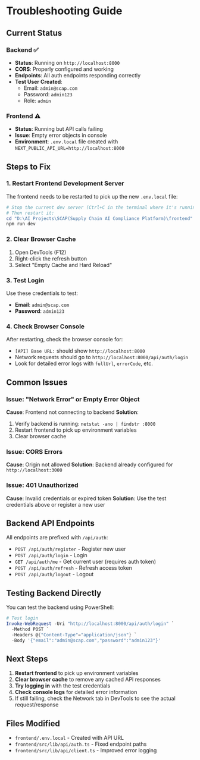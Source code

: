 # Troubleshooting Guide

## Current Status

### Backend ✅
- **Status**: Running on `http://localhost:8000`
- **CORS**: Properly configured and working
- **Endpoints**: All auth endpoints responding correctly
- **Test User Created**: 
  - Email: `admin@scap.com`
  - Password: `admin123`
  - Role: `admin`

### Frontend ⚠️
- **Status**: Running but API calls failing
- **Issue**: Empty error objects in console
- **Environment**: `.env.local` file created with `NEXT_PUBLIC_API_URL=http://localhost:8000`

## Steps to Fix

### 1. Restart Frontend Development Server

The frontend needs to be restarted to pick up the new `.env.local` file:

```powershell
# Stop the current dev server (Ctrl+C in the terminal where it's running)
# Then restart it:
cd "D:\AI Projects\SCAP(Supply Chain AI Compliance Platform)\frontend"
npm run dev
```

### 2. Clear Browser Cache

1. Open DevTools (F12)
2. Right-click the refresh button
3. Select "Empty Cache and Hard Reload"

### 3. Test Login

Use these credentials to test:
- **Email**: `admin@scap.com`
- **Password**: `admin123`

### 4. Check Browser Console

After restarting, check the browser console for:
- `[API] Base URL:` should show `http://localhost:8000`
- Network requests should go to `http://localhost:8000/api/auth/login`
- Look for detailed error logs with `fullUrl`, `errorCode`, etc.

## Common Issues

### Issue: "Network Error" or Empty Error Object
**Cause**: Frontend not connecting to backend
**Solution**: 
1. Verify backend is running: `netstat -ano | findstr :8000`
2. Restart frontend to pick up environment variables
3. Clear browser cache

### Issue: CORS Errors
**Cause**: Origin not allowed
**Solution**: Backend already configured for `http://localhost:3000`

### Issue: 401 Unauthorized
**Cause**: Invalid credentials or expired token
**Solution**: Use the test credentials above or register a new user

## Backend API Endpoints

All endpoints are prefixed with `/api/auth`:

- `POST /api/auth/register` - Register new user
- `POST /api/auth/login` - Login
- `GET /api/auth/me` - Get current user (requires auth token)
- `POST /api/auth/refresh` - Refresh access token
- `POST /api/auth/logout` - Logout

## Testing Backend Directly

You can test the backend using PowerShell:

```powershell
# Test login
Invoke-WebRequest -Uri "http://localhost:8000/api/auth/login" `
  -Method POST `
  -Headers @{"Content-Type"="application/json"} `
  -Body '{"email":"admin@scap.com","password":"admin123"}'
```

## Next Steps

1. **Restart frontend** to pick up environment variables
2. **Clear browser cache** to remove any cached API responses
3. **Try logging in** with the test credentials
4. **Check console logs** for detailed error information
5. If still failing, check the Network tab in DevTools to see the actual request/response

## Files Modified

- `frontend/.env.local` - Created with API URL
- `frontend/src/lib/api/auth.ts` - Fixed endpoint paths
- `frontend/src/lib/api/client.ts` - Improved error logging
